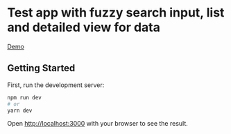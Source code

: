 # Test app with fuzzy search input, list and detailed view for data

[Demo](https://helioxigen.github.io/mui-user-list/)

## Getting Started

First, run the development server:

```bash
npm run dev
# or
yarn dev
```

Open [http://localhost:3000](http://localhost:3000) with your browser to see the result.
